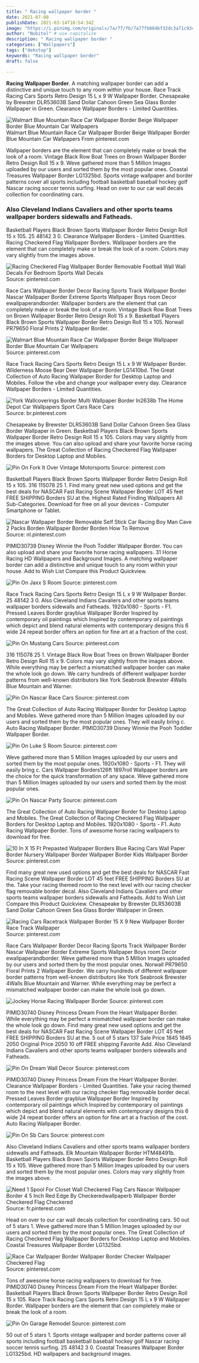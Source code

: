 ```yaml
---
title: " Racing wallpaper border "
date: 2021-07-08
publishDate: 2021-03-14T10:54:34Z
image: "https://i.pinimg.com/originals/7a/77/fb/7a77fb884bf32dc3a71c93ce410f2437.jpg"
author: "Nubitol" # use capitalize
description: " Racing wallpaper border "
categories: ["Wallpapers"]
tags: ["dekstop"]
keywords: "Racing wallpaper border"
draft: false

---
```



**Racing Wallpaper Border**. A matching wallpaper border can add a distinctive and unique touch to any room within your house. Race Track Racing Cars Sports Retro Design 15 L x 9 W Wallpaper Border. Chesapeake by Brewster DLR53603B Sand Dollar Cahoon Green Sea Glass Border Wallpaper in Green. Clearance Wallpaper Borders - Limited Quantities.

![Walmart Blue Mountain Race Car Wallpaper Border Beige Wallpaper Border Blue Mountain Car Wallpapers](https://i.pinimg.com/originals/77/74/4a/77744a0a4b4263f04fdce9da8cf12661.jpg "Walmart Blue Mountain Race Car Wallpaper Border Beige Wallpaper Border Blue Mountain Car Wallpapers")
Walmart Blue Mountain Race Car Wallpaper Border Beige Wallpaper Border Blue Mountain Car Wallpapers From pinterest.com


Wallpaper borders are the element that can completely make or break the look of a room. Vintage Black Row Boat Trees on Brown Wallpaper Border Retro Design Roll 15 x 9. Weve gathered more than 5 Million Images uploaded by our users and sorted them by the most popular ones. Coastal Treasures Wallpaper Border LG1325bd. Sports vintage wallpaper and border patterns cover all sports including football basketball baseball hockey golf Nascar racing soccer tennis surfing. Head on over to our car wall decals collection for coordinating cars.

### Also Cleveland Indians Cavaliers and other sports teams wallpaper borders sidewalls and Fatheads.

Basketball Players Black Brown Sports Wallpaper Border Retro Design Roll 15 x 105. 25 48142 3 0. Clearance Wallpaper Borders - Limited Quantities. Racing Checkered Flag Wallpaper Borders. Wallpaper borders are the element that can completely make or break the look of a room. Colors may vary slightly from the images above.


![Racing Checkered Flag Wallpaper Border Removable Football Wall Wall Decals For Bedroom Sports Wall Decals](https://i.pinimg.com/originals/e5/8c/da/e58cdac465016d1490dd3b354ecf6aa9.jpg "Racing Checkered Flag Wallpaper Border Removable Football Wall Wall Decals For Bedroom Sports Wall Decals")
Source: pinterest.com

Race Cars Wallpaper Border Decor Racing Sports Track Wallpaper Border Nascar Wallpaper Border Extreme Sports Wallpaper Boys room Decor ewallpaperandborder. Wallpaper borders are the element that can completely make or break the look of a room. Vintage Black Row Boat Trees on Brown Wallpaper Border Retro Design Roll 15 x 9. Basketball Players Black Brown Sports Wallpaper Border Retro Design Roll 15 x 105. Norwall PR79650 Floral Prints 2 Wallpaper Border.

![Walmart Blue Mountain Race Car Wallpaper Border Beige Wallpaper Border Blue Mountain Car Wallpapers](https://i.pinimg.com/originals/77/74/4a/77744a0a4b4263f04fdce9da8cf12661.jpg "Walmart Blue Mountain Race Car Wallpaper Border Beige Wallpaper Border Blue Mountain Car Wallpapers")
Source: pinterest.com

Race Track Racing Cars Sports Retro Design 15 L x 9 W Wallpaper Border. Wilderness Moose Bear Deer Wallpaper Border LG1410bd. The Great Collection of Auto Racing Wallpaper Border for Desktop Laptop and Mobiles. Follow the vibe and change your wallpaper every day. Clearance Wallpaper Borders - Limited Quantities.

![York Wallcoverings Border Multi Wallpaper Border In2638b The Home Depot Car Wallpapers Sport Cars Race Cars](https://i.pinimg.com/originals/d2/30/d1/d230d12563a1a6c463d8f7f01bd06c5f.jpg "York Wallcoverings Border Multi Wallpaper Border In2638b The Home Depot Car Wallpapers Sport Cars Race Cars")
Source: br.pinterest.com

Chesapeake by Brewster DLR53603B Sand Dollar Cahoon Green Sea Glass Border Wallpaper in Green. Basketball Players Black Brown Sports Wallpaper Border Retro Design Roll 15 x 105. Colors may vary slightly from the images above. You can also upload and share your favorite horse racing wallpapers. The Great Collection of Racing Checkered Flag Wallpaper Borders for Desktop Laptop and Mobiles.

![Pin On Fork It Over Vintage Motorsports](https://i.pinimg.com/originals/b4/ef/08/b4ef083077c52b6523539e8d778b7f84.jpg "Pin On Fork It Over Vintage Motorsports")
Source: pinterest.com

Basketball Players Black Brown Sports Wallpaper Border Retro Design Roll 15 x 105. 316 115078 25 1. Find many great new used options and get the best deals for NASCAR Fast Racing Scene Wallpaper Border LOT 45 feet FREE SHIPPING Borders SU at the. Highest Rated Finding Wallpapers All Sub-Categories. Download for free on all your devices - Computer Smartphone or Tablet.

![Nascar Wallpaper Border Removable Self Stick Car Racing Boy Man Cave 2 Packs Borden Wallpaper Border Borden How To Remove](https://i.pinimg.com/originals/03/f6/cc/03f6cc7e699eabd8cc8682ff9cfd79fa.jpg "Nascar Wallpaper Border Removable Self Stick Car Racing Boy Man Cave 2 Packs Borden Wallpaper Border Borden How To Remove")
Source: nl.pinterest.com

PIMID30739 Disney Winnie the Pooh Toddler Wallpaper Border. You can also upload and share your favorite horse racing wallpapers. 31 Horse Racing HD Wallpapers and Background Images. A matching wallpaper border can add a distinctive and unique touch to any room within your house. Add to Wish List Compare this Product Quickview.

![Pin On Jaxx S Room](https://i.pinimg.com/originals/a3/33/cf/a333cf4501a0e50b59d1d8fad61bc22b.jpg "Pin On Jaxx S Room")
Source: pinterest.com

Race Track Racing Cars Sports Retro Design 15 L x 9 W Wallpaper Border. 25 48142 3 0. Also Cleveland Indians Cavaliers and other sports teams wallpaper borders sidewalls and Fatheads. 1920x1080 - Sports - F1. Pressed Leaves Border grayblue Wallpaper Border Inspired by contemporary oil paintings which Inspired by contemporary oil paintings which depict and blend natural elements with contemporary designs this 6 wide 24 repeat border offers an option for fine art at a fraction of the cost.

![Pin On Mustang Cars](https://i.pinimg.com/originals/26/a5/0e/26a50e84c15ea16c2594af63ce769392.jpg "Pin On Mustang Cars")
Source: pinterest.com

316 115078 25 1. Vintage Black Row Boat Trees on Brown Wallpaper Border Retro Design Roll 15 x 9. Colors may vary slightly from the images above. While everything may be perfect a mismatched wallpaper border can make the whole look go down. We carry hundreds of different wallpaper border patterns from well-known distributors like York Seabrook Brewster 4Walls Blue Mountain and Warner.

![Pin On Nascar Race Cars](https://i.pinimg.com/originals/68/30/64/6830644114d477eb2d795c9da1f26665.jpg "Pin On Nascar Race Cars")
Source: pinterest.com

The Great Collection of Auto Racing Wallpaper Border for Desktop Laptop and Mobiles. Weve gathered more than 5 Million Images uploaded by our users and sorted them by the most popular ones. They will easily bring c. Auto Racing Wallpaper Border. PIMID30739 Disney Winnie the Pooh Toddler Wallpaper Border.

![Pin On Luke S Room](https://i.pinimg.com/originals/1c/de/67/1cde67b9ac77636824b4ab70df099a89.jpg "Pin On Luke S Room")
Source: pinterest.com

Weve gathered more than 5 Million Images uploaded by our users and sorted them by the most popular ones. 1920x1080 - Sports - F1. They will easily bring c. Cars Wallpaper Borders126ft 1897roll Wallpaper borders are the choice for the quick transformation of any space. Weve gathered more than 5 Million Images uploaded by our users and sorted them by the most popular ones.

![Pin On Nascar Party](https://i.pinimg.com/originals/af/c2/9e/afc29e2508f8ce4830b74280b7612f34.jpg "Pin On Nascar Party")
Source: pinterest.com

The Great Collection of Auto Racing Wallpaper Border for Desktop Laptop and Mobiles. The Great Collection of Racing Checkered Flag Wallpaper Borders for Desktop Laptop and Mobiles. 1920x1080 - Sports - F1. Auto Racing Wallpaper Border. Tons of awesome horse racing wallpapers to download for free.

![10 In X 15 Ft Prepasted Wallpaper Borders Blue Racing Cars Wall Paper Border Nursery Wallpaper Border Wallpaper Border Kids Wallpaper Border](https://i.pinimg.com/736x/cb/93/e7/cb93e7a3ab35d1f98c77708ecddfabc9.jpg "10 In X 15 Ft Prepasted Wallpaper Borders Blue Racing Cars Wall Paper Border Nursery Wallpaper Border Wallpaper Border Kids Wallpaper Border")
Source: pinterest.com

Find many great new used options and get the best deals for NASCAR Fast Racing Scene Wallpaper Border LOT 45 feet FREE SHIPPING Borders SU at the. Take your racing themed room to the next level with our racing checker flag removable border decal. Also Cleveland Indians Cavaliers and other sports teams wallpaper borders sidewalls and Fatheads. Add to Wish List Compare this Product Quickview. Chesapeake by Brewster DLR53603B Sand Dollar Cahoon Green Sea Glass Border Wallpaper in Green.

![Racing Cars Racetrack Wallpaper Border 15 X 9 New Wallpaper Border Race Track Wallpaper](https://i.pinimg.com/originals/80/96/68/809668148d6a7bf57251882ff6ba758a.jpg "Racing Cars Racetrack Wallpaper Border 15 X 9 New Wallpaper Border Race Track Wallpaper")
Source: pinterest.com

Race Cars Wallpaper Border Decor Racing Sports Track Wallpaper Border Nascar Wallpaper Border Extreme Sports Wallpaper Boys room Decor ewallpaperandborder. Weve gathered more than 5 Million Images uploaded by our users and sorted them by the most popular ones. Norwall PR79650 Floral Prints 2 Wallpaper Border. We carry hundreds of different wallpaper border patterns from well-known distributors like York Seabrook Brewster 4Walls Blue Mountain and Warner. While everything may be perfect a mismatched wallpaper border can make the whole look go down.

![Jockey Horse Racing Wallpaper Border](https://i.pinimg.com/600x315/5e/b4/a7/5eb4a7e8a7ede9c4c7a7c5b143aba024.jpg "Jockey Horse Racing Wallpaper Border")
Source: pinterest.com

PIMID30740 Disney Princess Dream From the Heart Wallpaper Border. While everything may be perfect a mismatched wallpaper border can make the whole look go down. Find many great new used options and get the best deals for NASCAR Fast Racing Scene Wallpaper Border LOT 45 feet FREE SHIPPING Borders SU at the. 5 out of 5 stars 137 Sale Price 1845 1845 2050 Original Price 2050 10 off FREE shipping Favorite Add. Also Cleveland Indians Cavaliers and other sports teams wallpaper borders sidewalls and Fatheads.

![Pin On Dream Wall Decor](https://i.pinimg.com/originals/fa/f5/c3/faf5c3c049ac290ba0f1d1381e73101c.jpg "Pin On Dream Wall Decor")
Source: pinterest.com

PIMID30740 Disney Princess Dream From the Heart Wallpaper Border. Clearance Wallpaper Borders - Limited Quantities. Take your racing themed room to the next level with our racing checker flag removable border decal. Pressed Leaves Border grayblue Wallpaper Border Inspired by contemporary oil paintings which Inspired by contemporary oil paintings which depict and blend natural elements with contemporary designs this 6 wide 24 repeat border offers an option for fine art at a fraction of the cost. Auto Racing Wallpaper Border.

![Pin On Sb Cars](https://i.pinimg.com/originals/ea/97/9a/ea979a7a4bc6ce1ef5ef4981e80e7426.jpg "Pin On Sb Cars")
Source: pinterest.com

Also Cleveland Indians Cavaliers and other sports teams wallpaper borders sidewalls and Fatheads. Elk Mountain Wallpaper Border HTM48491b. Basketball Players Black Brown Sports Wallpaper Border Retro Design Roll 15 x 105. Weve gathered more than 5 Million Images uploaded by our users and sorted them by the most popular ones. Colors may vary slightly from the images above.

![Need 1 Spool For Closet Wall Checkered Flag Cars Nascar Wallpaper Border 4 5 Inch Red Edge By Checkeredwallpaperb Wallpaper Border Checkered Flag Checkered](https://i.pinimg.com/originals/f0/29/fa/f029fac1ebcf1c94989df73519d78432.jpg "Need 1 Spool For Closet Wall Checkered Flag Cars Nascar Wallpaper Border 4 5 Inch Red Edge By Checkeredwallpaperb Wallpaper Border Checkered Flag Checkered")
Source: fr.pinterest.com

Head on over to our car wall decals collection for coordinating cars. 50 out of 5 stars 1. Weve gathered more than 5 Million Images uploaded by our users and sorted them by the most popular ones. The Great Collection of Racing Checkered Flag Wallpaper Borders for Desktop Laptop and Mobiles. Coastal Treasures Wallpaper Border LG1325bd.

![Race Car Wallpaper Border Wallpaper Border Checker Wallpaper Checkered Flag](https://i.pinimg.com/originals/53/cd/f5/53cdf526add6a050f279b1ebd1e6c027.jpg "Race Car Wallpaper Border Wallpaper Border Checker Wallpaper Checkered Flag")
Source: pinterest.com

Tons of awesome horse racing wallpapers to download for free. PIMID30740 Disney Princess Dream From the Heart Wallpaper Border. Basketball Players Black Brown Sports Wallpaper Border Retro Design Roll 15 x 105. Race Track Racing Cars Sports Retro Design 15 L x 9 W Wallpaper Border. Wallpaper borders are the element that can completely make or break the look of a room.

![Pin On Garage Remodel](https://i.pinimg.com/originals/7a/77/fb/7a77fb884bf32dc3a71c93ce410f2437.jpg "Pin On Garage Remodel")
Source: pinterest.com

50 out of 5 stars 1. Sports vintage wallpaper and border patterns cover all sports including football basketball baseball hockey golf Nascar racing soccer tennis surfing. 25 48142 3 0. Coastal Treasures Wallpaper Border LG1325bd. HD wallpapers and background images.

